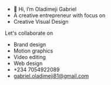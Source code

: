 - 👋 Hi, I’m Oladimeji Gabriel
- A creative entrepreneur with focus on
- Creative Visual Design

Let's collaborate on
- Brand design
- Motion graphics
- Video editing
- Web design
- +234 7054922089
- gabriel.oladimeji81@gmail.com


